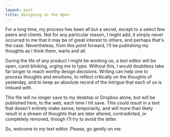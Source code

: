 ```yaml
---
layout: post
title: Designing in the Open
---
```


For a long time, my process has been all but a secret, except to a select few peers and clients. Not for any particular reason, I might add, it simply never occurred to me that it may be of great interest to others, and perhaps that's the case. Nevertheless, from this point forward, I'll be publishing my thoughts as I think them, warts and all. 

During the life of any product I might be working on, a text editor will be open, caret blinking, urging me to type. Without this, I would doubtless take far longer to reach worthy design decisions. Writing can help one to process thoughts and emotions, to reflect critically on the thoughts of yesterday, and to keep an absolute record of the intrigue that each of us is imbued with.

This file will no longer save to my desktop or Dropbox alone, but will be published here, to the web, each time I hit save. This could result in a text that doesn't entirely make sense, temporarily, and will more than likely result in a stream of thoughts that are later altered, contradicted, or completely removed, though I'll try to avoid the latter. 

So, welcome to my text editor. Please, go gently on me. 